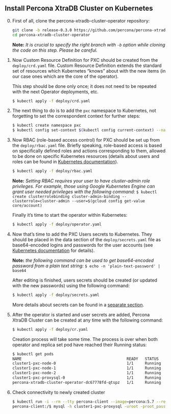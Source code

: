 Install Percona XtraDB Cluster on Kubernetes
------------------------------------------------

0. First of all, clone the percona-xtradb-cluster-operator repository:

   ```bash
   git clone -b release-0.3.0 https://github.com/percona/percona-xtradb-cluster-operator
   cd percona-xtradb-cluster-operator
   ```
   **Note:** *It is crucial to specify the right branch with `-b` option while cloning the code on this step. Please be careful.*

1. Now Custom Resource Definition for PXC should be created from the `deploy/crd.yaml` file. Custom Resource Definition extends the standard set of resources which Kubernetes “knows” about with the new items (in our case ones which are the core of the operator). 

   This step should be done only once; it does not need to be repeated with the next Operator deployments, etc.

   ```bash
   $ kubectl apply -f deploy/crd.yaml
   ```

2. The next thing to do is to add the `pxc` namespace to Kubernetes, not forgetting to set the correspondent context for further steps:

   ```bash
   $ kubectl create namespace pxc
   $ kubectl config set-context $(kubectl config current-context) --namespace=pxc
   ```

3. Now RBAC (role-based access control) for PXC should be set up from the `deploy/rbac.yaml` file. Briefly speaking, role-based access is based on specifically defined roles and actions corresponding to them, allowed to be done on specific Kubernetes resources (details about users and roles can be found in [Kubernetes documentation](https://kubernetes.io/docs/reference/access-authn-authz/rbac/#default-roles-and-role-bindings)).

   ```bash
   $ kubectl apply -f deploy/rbac.yaml
   ```

   **Note:** *Setting RBAC requires your user to have cluster-admin role privileges. For example, those using Google Kubernetes Engine can grant user needed privileges with the following command:* `$ kubectl create clusterrolebinding cluster-admin-binding --clusterrole=cluster-admin --user=$(gcloud config get-value core/account)`

   Finally it’s time to start the operator within Kubernetes:

   ```bash
   $ kubectl apply -f deploy/operator.yaml
   ```

4. Now that’s time to add the PXC Users secrets to Kubernetes. They should be placed in the data section of the `deploy/secrets.yaml` file as base64-encoded logins and passwords for the user accounts (see [Kubernetes documentation](https://kubernetes.io/docs/concepts/configuration/secret/) for details).

   **Note:** *the following command can be used to get base64-encoded password from a plain text string:* `$ echo -n 'plain-text-password' | base64`

   After editing is finished, users secrets should be created (or updated with the new passwords) using the following command:

   ```bash
   $ kubectl apply -f deploy/secrets.yaml
   ```

   More details about secrets can be found in a [separate section](../configure/users).

5. After the operator is started and user secrets are added, Percona XtraDB Cluster can be created at any time with the following command:

   ```bash
   $ kubectl apply -f deploy/cr.yaml
   ```

   Creation process will take some time. The process is over when both operator and replica set pod have reached their Running status:

   ```bash
   $ kubectl get pods
   NAME                                              READY   STATUS    RESTARTS   AGE
   cluster1-pxc-node-0                               1/1     Running   0          5m
   cluster1-pxc-node-1                               1/1     Running   0          4m
   cluster1-pxc-node-2                               1/1     Running   0          2m
   cluster1-pxc-proxysql-0                           1/1     Running   0          5m
   percona-xtradb-cluster-operator-dc67778fd-qtspz   1/1     Running   0          6m
   ```

6. Check connectivity to newly created cluster

   ```bash
   $ kubectl run -i --rm --tty percona-client --image=percona:5.7 --restart=Never -- bash -il
   percona-client:/$ mysql -h cluster1-pxc-proxysql -uroot -proot_password
   ```
